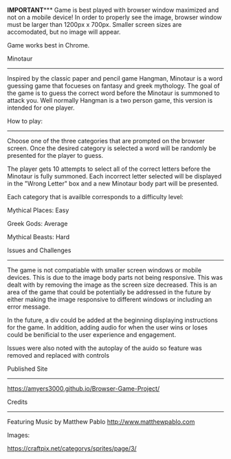 ******IMPORTANT*********
 Game is best played with browser window maximized and not on a mobile device! In order to properly see the image, browser window must be larger than 1200px x 700px.
 Smaller screen sizes are accomodated, but no image will appear.

 Game works best in Chrome.

Minotaur
********

Inspired by the classic paper and pencil game Hangman, Minotaur is a word guessing game that focueses on fantasy and greek mythology. The goal of the game is to guess the correct word before the Minotaur is summoned to attack you. Well normally Hangman is a two person game, this version is intended for one player.


How to play:
************

Choose one of the three categories that are prompted on the browser screen. Once the desired category is selected a word will be randomly be presented for the player to guess.

The player gets 10 attempts to select all of the correct letters before the Minotaur is fully summoned. Each incorrect letter selected will be displayed in the "Wrong Letter" box and a new Minotaur body part will be presented.

Each category that is availble corresponds to a difficulty level:

Mythical Places: Easy

Greek Gods: Average

Mythical Beasts: Hard


Issues and Challenges
*********************

The game is not compatiable with smaller screen windows or mobile devices. This is due to the image body parts not being responsive. This was dealt with by removing the image as the screen size decreased. This is an area of the game that could be potentially be addressed in the future by either making the image responsive to different windows or including an error message.

In the future, a div could be added at the beginning displaying instructions for the game. In addition, adding audio for when the user wins or loses could be benificial to the user experience and engagement.

Issues were also noted with the autoplay of the auido so feature was removed and replaced with controls

Published Site
*******
https://amyers3000.github.io/Browser-Game-Project/

Credits
*******

Featuring Music by Matthew Pablo
http://www.matthewpablo.com

Images:

https://craftpix.net/categorys/sprites/page/3/